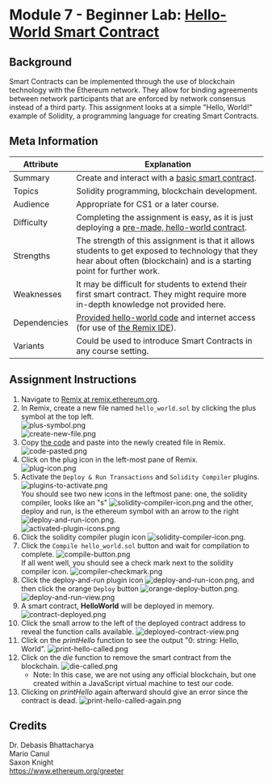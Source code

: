 # Module 7 - Beginner Lab: [Hello-World Smart Contract][hello-world]

## Background
Smart Contracts can be implemented through the use of blockchain technology with the Ethereum network. They allow for binding agreements between network participants that are enforced by network consensus instead of a third party. This assignment looks at a simple "Hello, World!" example of Solidity, a programming language for creating Smart Contracts.

## Meta Information
| Attribute | Explanation |
| - | - |
| Summary | Create and interact with a [basic smart contract][hello-world]. |
| Topics | Solidity programming, blockchain development. |
| Audience | Appropriate for CS1 or a later course. |
| Difficulty | Completing the assignment is easy, as it is just deploying a [pre-made, hello-world contract][hello-world]. |
| Strengths | The strength of this assignment is that it allows students to get exposed to technology that they hear about often (blockchain) and is a starting point for further work. |
| Weaknesses | It may be difficult for students to extend their first smart contract. They might require more in-depth knowledge not provided here. |
| Dependencies | [Provided hello-world code][hello-world] and internet access (for use of [the Remix IDE][Remix]). |
| Variants | Could be used to introduce Smart Contracts in any course setting. |

## Assignment Instructions
1. Navigate to [Remix at remix.ethereum.org][Remix].
2. In Remix, create a new file named `hello_world.sol` by clicking the plus symbol at the top left.  
    ![plus-symbol.png](screenshots/plus-symbol.png)  
    ![create-new-file.png](screenshots/create-new-file.png)  
3. Copy [the code][hello-world] and paste into the newly created file in Remix.
    ![code-pasted.png](screenshots/code-pasted.png)  
4. Click on the plug icon in the left-most pane of Remix.  
    ![plug-icon.png](screenshots/plug-icon.png)  
5. Activate the `Deploy & Run Transactions` and `Solidity Compiler` plugins.
    ![plugins-to-activate.png](screenshots/plugins-to-activate.png)  
    You should see two new icons in the leftmost pane: one, the solidity compiler, looks like an "s" ![solidity-compiler-icon.png](screenshots/solidity-compiler-icon.png) and the other, deploy and run, is the ethereum symbol with an arrow to the right ![deploy-and-run-icon.png](screenshots/deploy-and-run-icon.png).  
    ![activated-plugin-icons.png](screenshots/activated-plugin-icons.png)  
6. Click the solidity compiler plugin icon ![solidity-compiler-icon.png](screenshots/solidity-compiler-icon.png).
7. Click the `Compile hello_world.sol` button and wait for compilation to complete.
    ![compile-button.png](screenshots/compile-button.png)  
    If all went well, you should see a check mark next to the solidity compiler icon.
    ![compiler-checkmark.png](screenshots/compiler-checkmark.png)  
8. Click the deploy-and-run plugin icon ![deploy-and-run-icon.png](screenshots/deploy-and-run-icon.png), and then click the orange `Deploy` button ![orange-deploy-button.png](screenshots/orange-deploy-button.png).
    ![deploy-and-run-view.png](screenshots/deploy-and-run-view.png)  
9. A smart contract, **HelloWorld** will be deployed in memory.
    ![contract-deployed.png](screenshots/contract-deployed.png)
10. Click the small arrow to the left of the deployed contract address to reveal the function calls available.
    ![deployed-contract-view.png](screenshots/deployed-contract-view.png)  
11. Click on the _printHello_ function to see the output "0: string: Hello, World".
    ![print-hello-called.png](screenshots/print-hello-called.png)  
12. Click on the _die_ function to remove the smart contract from the blockchain.
    ![die-called.png](screenshots/die-called.png)  
    * Note: In this case, we are not using any official blockchain, but one created within a JavaScript virtual machine to test our code.
13. Clicking on _printHello_ again afterward should give an error since the contract is dead.
    ![print-hello-called-again.png](screenshots/print-hello-called-again.png)

## Credits
Dr. Debasis Bhattacharya  
Mario Canul  
Saxon Knight  
https://www.ethereum.org/greeter  

[Remix]: https://remix.ethereum.org
[hello-world]: https://github.com/UHMC/module-7-lab-beginner/blob/master/hello-world.sol
